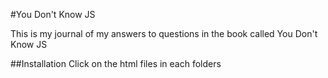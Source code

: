 #You Don't Know JS

This is my journal of my answers to questions in the book called You Don't Know JS

##Installation
Click on the html files in each folders